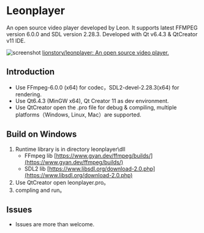 # Leonplayer
An open source video player developed by Leon. It supports latest FFMPEG version 6.0.0 and SDL version 2.28.3. Developed with Qt v6.4.3 & QtCreator v11 IDE.

![screenshot](https://github.com/lionstory/screen.png)
[lionstory/leonplayer: An open source video player.](https://github.com/lionstory/leonplayer)



## Introduction
- Use FFmpeg-6.0.0 (x64) for codec，SDL2-devel-2.28.3(x64) for rendering.
- Use Qt6.4.3 (MinGW x64), Qt Creator 11 as dev environment.
- Use QtCreator open the .pro file for debug & compiling, multiple platforms（Windows, Linux, Mac）are supported.  

 
## Build on Windows
1. Runtime library is in directory leonplayer\dll
    - FFmpeg lib [https://www.gyan.dev/ffmpeg/builds/](https://www.gyan.dev/ffmpeg/builds/)  
    - SDL2 lib [https://www.libsdl.org/download-2.0.php](https://www.libsdl.org/download-2.0.php)  
2. Use QtCreator open leonplayer.pro。  
3. compling and run。  


## Issues
- Issues are more than welcome.



